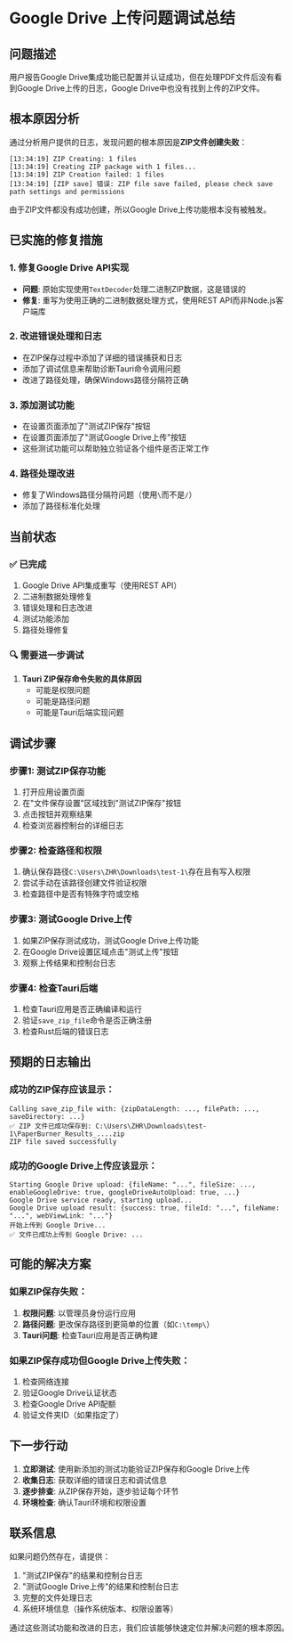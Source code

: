 # Google Drive 上传问题调试总结

## 问题描述

用户报告Google Drive集成功能已配置并认证成功，但在处理PDF文件后没有看到Google Drive上传的日志，Google Drive中也没有找到上传的ZIP文件。

## 根本原因分析

通过分析用户提供的日志，发现问题的根本原因是**ZIP文件创建失败**：

```
[13:34:19] ZIP Creating: 1 files
[13:34:19] Creating ZIP package with 1 files...
[13:34:19] ZIP Creation failed: 1 files
[13:34:19] [ZIP save] 错误: ZIP file save failed, please check save path settings and permissions
```

由于ZIP文件都没有成功创建，所以Google Drive上传功能根本没有被触发。

## 已实施的修复措施

### 1. 修复Google Drive API实现
- **问题**: 原始实现使用`TextDecoder`处理二进制ZIP数据，这是错误的
- **修复**: 重写为使用正确的二进制数据处理方式，使用REST API而非Node.js客户端库

### 2. 改进错误处理和日志
- 在ZIP保存过程中添加了详细的错误捕获和日志
- 添加了调试信息来帮助诊断Tauri命令调用问题
- 改进了路径处理，确保Windows路径分隔符正确

### 3. 添加测试功能
- 在设置页面添加了"测试ZIP保存"按钮
- 在设置页面添加了"测试Google Drive上传"按钮
- 这些测试功能可以帮助独立验证各个组件是否正常工作

### 4. 路径处理改进
- 修复了Windows路径分隔符问题（使用`\`而不是`/`）
- 添加了路径标准化处理

## 当前状态

### ✅ 已完成
1. Google Drive API集成重写（使用REST API）
2. 二进制数据处理修复
3. 错误处理和日志改进
4. 测试功能添加
5. 路径处理修复

### 🔍 需要进一步调试
1. **Tauri ZIP保存命令失败的具体原因**
   - 可能是权限问题
   - 可能是路径问题
   - 可能是Tauri后端实现问题

## 调试步骤

### 步骤1: 测试ZIP保存功能
1. 打开应用设置页面
2. 在"文件保存设置"区域找到"测试ZIP保存"按钮
3. 点击按钮并观察结果
4. 检查浏览器控制台的详细日志

### 步骤2: 检查路径和权限
1. 确认保存路径`C:\Users\ZHR\Downloads\test-1\`存在且有写入权限
2. 尝试手动在该路径创建文件验证权限
3. 检查路径中是否有特殊字符或空格

### 步骤3: 测试Google Drive上传
1. 如果ZIP保存测试成功，测试Google Drive上传功能
2. 在Google Drive设置区域点击"测试上传"按钮
3. 观察上传结果和控制台日志

### 步骤4: 检查Tauri后端
1. 检查Tauri应用是否正确编译和运行
2. 验证`save_zip_file`命令是否正确注册
3. 检查Rust后端的错误日志

## 预期的日志输出

### 成功的ZIP保存应该显示：
```
Calling save_zip_file with: {zipDataLength: ..., filePath: ..., saveDirectory: ...}
✅ ZIP 文件已成功保存到: C:\Users\ZHR\Downloads\test-1\PaperBurner_Results_....zip
ZIP file saved successfully
```

### 成功的Google Drive上传应该显示：
```
Starting Google Drive upload: {fileName: "...", fileSize: ..., enableGoogleDrive: true, googleDriveAutoUpload: true, ...}
Google Drive service ready, starting upload...
Google Drive upload result: {success: true, fileId: "...", fileName: "...", webViewLink: "..."}
开始上传到 Google Drive...
✅ 文件已成功上传到 Google Drive: ...
```

## 可能的解决方案

### 如果ZIP保存失败：
1. **权限问题**: 以管理员身份运行应用
2. **路径问题**: 更改保存路径到更简单的位置（如`C:\temp\`）
3. **Tauri问题**: 检查Tauri应用是否正确构建

### 如果ZIP保存成功但Google Drive上传失败：
1. 检查网络连接
2. 验证Google Drive认证状态
3. 检查Google Drive API配额
4. 验证文件夹ID（如果指定了）

## 下一步行动

1. **立即测试**: 使用新添加的测试功能验证ZIP保存和Google Drive上传
2. **收集日志**: 获取详细的错误日志和调试信息
3. **逐步排查**: 从ZIP保存开始，逐步验证每个环节
4. **环境检查**: 确认Tauri环境和权限设置

## 联系信息

如果问题仍然存在，请提供：
1. "测试ZIP保存"的结果和控制台日志
2. "测试Google Drive上传"的结果和控制台日志
3. 完整的文件处理日志
4. 系统环境信息（操作系统版本、权限设置等）

通过这些测试功能和改进的日志，我们应该能够快速定位并解决问题的根本原因。
